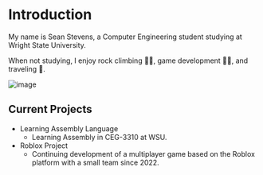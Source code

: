 # Introduction

My name is Sean Stevens, a Computer Engineering student studying at Wright State University.

When not studying, I enjoy rock climbing 🧗🏻, game development 🧗🏻, and traveling 🛫.

![image](https://github.com/user-attachments/assets/7c7413a2-aa4a-40f2-833c-5f28f1fa1c19)




## **Current Projects**
* Learning Assembly Language
    * Learning Assembly in CEG-3310 at WSU.
* Roblox Project
    * Continuing development of a multiplayer game based on the Roblox platform with a small team since 2022.
